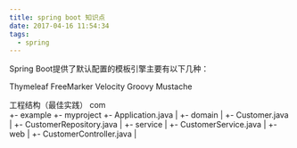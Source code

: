 ```yaml
---
title: spring boot 知识点
date: 2017-04-16 11:54:34
tags:
  - spring
---
```



Spring Boot提供了默认配置的模板引擎主要有以下几种：

Thymeleaf
FreeMarker
Velocity
Groovy
Mustache

工程结构（最佳实践）
com  
  +- example
    +- myproject
      +- Application.java
      |
      +- domain
      |  +- Customer.java
      |  +- CustomerRepository.java
      |
      +- service
      |  +- CustomerService.java
      |
      +- web
      |  +- CustomerController.java
      |
